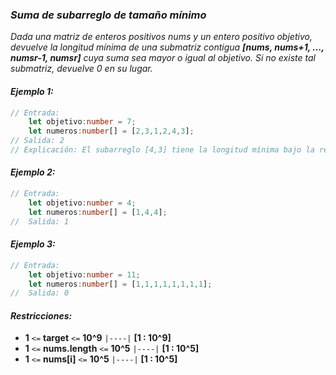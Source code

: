 ### _Suma de subarreglo de tamaño mínimo_
_Dada una matriz de enteros positivos nums y un entero positivo objetivo, devuelve la longitud mínima de una submatriz contigua **[nums, nums+1, ..., numsr-1, numsr]** cuya suma sea mayor o igual al objetivo. Si no existe tal submatriz, devuelve 0 en su lugar._

#### _Ejemplo 1:_
```typescript
// Entrada: 
    let objetivo:number = 7;
    let numeros:number[] = [2,3,1,2,4,3];
// Salida: 2
// Explicación: El subarreglo [4,3] tiene la longitud mínima bajo la restricción del problema
```

#### _Ejemplo 2:_
```typescript
// Entrada: 
    let objetivo:number = 4;
    let numeros:number[] = [1,4,4];
//  Salida: 1
```

#### _Ejemplo 3:_
```typescript
// Entrada: 
    let objetivo:number = 11;
    let numeros:number[] = [1,1,1,1,1,1,1,1];
//  Salida: 0
```

#### _Restricciones:_
- **1** `<=` **target** `<=` **10^9** `|----|` **[1 : 10^9]**
- **1** `<=` **nums.length** `<=` **10^5** `|----|` **[1 : 10^5]**
- **1** `<=` **nums[i]** `<=` **10^5** `|----|` **[1 : 10^5]**